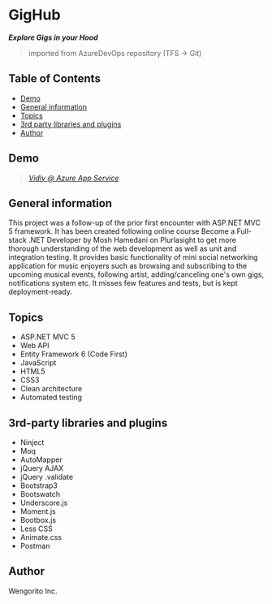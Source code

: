 # GigHub
***Explore Gigs in your Hood***
>imported from AzureDevOps repository (TFS -> Git)

## Table of Contents
* [Demo](#demo)
* [General information](#general-information)
* [Topics](#topics)
* [3rd party libraries and plugins](#3rd-party-libraries-and-plugins)
* [Author](#author)

## Demo
>_[Vidly @ Azure App Service](https://gighub20221111173635.azurewebsites.net/)_

## General information
This project was a follow-up of the prior first encounter with ASP.NET MVC 5 framework. 
It has been created following online course Become a Full-stack .NET Developer by Mosh Hamedani on Plurlasight to get more thorough understanding of the web development as well as unit and integration testing.
It provides basic functionality of mini social networking application for music enjoyers such as browsing and subscribing to the upcoming musical events, following artist, adding/canceling one's own gigs, notifications system etc.
It misses few features and tests, but is kept deployment-ready.

## Topics
- ASP.NET MVC 5
- Web API 
- Entity Framework 6 (Code First)
- JavaScript
- HTML5
- CSS3
- Clean architecture
- Automated testing

## 3rd-party libraries and plugins
- Ninject
- Moq
- AutoMapper
- jQuery AJAX
- jQuery .validate
- Bootstrap3
- Bootswatch
- Underscore.js
- Moment.js
- Bootbox.js
- Less CSS
- Animate.css
- Postman

## Author
Wengorito Inc.
